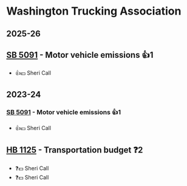 # Washington Trucking Association
## 2025-26

## [SB 5091](/bill/2025-26/sb/5091/) - Motor vehicle emissions 👍1  
* 👍💵 Sheri Call

## 2023-24

### [SB 5091](/bill/2023-24/sb/5091/) - Motor vehicle emissions 👍1  
* 👍💵 Sheri Call

## [HB 1125](/bill/2023-24/hb/1125/) - Transportation budget   ❓2
* ❓💵 Sheri Call
* ❓💵 Sheri Call
